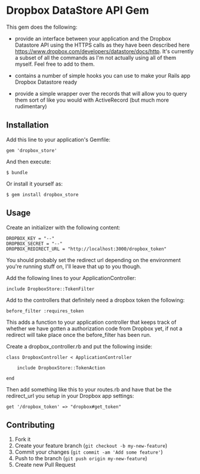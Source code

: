 # Dropbox DataStore API Gem

This gem does the following:

* provide an interface between your application and the Dropbox Datastore API using the HTTPS calls as they have been described here https://www.dropbox.com/developers/datastore/docs/http. It's currently a subset of all the commands as I'm not actually using all of them myself. Feel free to add to them. 

* contains a number of simple hooks you can use to make your Rails app Dropbox Datastore ready

* provide a simple wrapper over the records that will allow you to query them sort of like you would with ActiveRecord (but much more rudimentary)

## Installation

Add this line to your application's Gemfile:

    gem 'dropbox_store'

And then execute:

    $ bundle

Or install it yourself as:

    $ gem install dropbox_store

## Usage

Create an initializer with the following content:

	DROPBOX_KEY = "--"
	DROPBOX_SECRET = "--"
	DROPBOX_REDIRECT_URL = "http://localhost:3000/dropbox_token"

You should probably set the redirect url depending on the environment you're running stuff on, I'll leave that up to you though.

Add the following lines to your ApplicationController:

	include DropboxStore::TokenFilter

Add to the controllers that definitely need a dropbox token the following:

	before_filter :requires_token

This adds a function to your application controller that keeps track of whether we have gotten a authorization code from Dropbox yet, if not a redirect will take place once the before_filter has been run.

Create a dropbox_controller.rb and put the following inside:

	class DropboxController < ApplicationController

		include DropboxStore::TokenAction

	end

Then add something like this to your routes.rb and have that be the redirect_url you setup in your Dropbox app settings:

	get '/dropbox_token' => "dropbox#get_token"

## Contributing

1. Fork it
2. Create your feature branch (`git checkout -b my-new-feature`)
3. Commit your changes (`git commit -am 'Add some feature'`)
4. Push to the branch (`git push origin my-new-feature`)
5. Create new Pull Request
